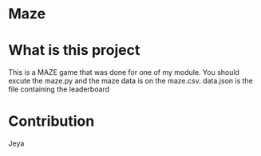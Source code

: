 # Maze


<h1>What is this project</h1>
<p>This is a MAZE game that was done for one of my module. You should excute the maze.py and the maze data is on the maze.csv. data.json is the file containing the leaderboard</p>


# Contribution
<p>Jeya</p>
